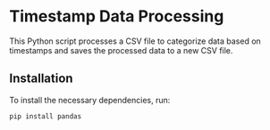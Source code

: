 # Timestamp Data Processing

This Python script processes a CSV file to categorize data based on timestamps and saves the processed data to a new CSV file.

## Installation

To install the necessary dependencies, run:

```bash
pip install pandas
